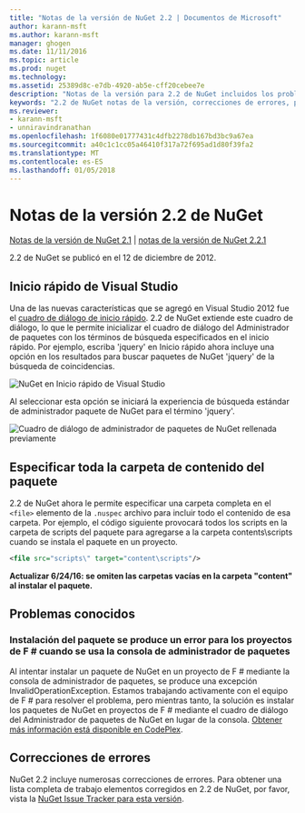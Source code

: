 ```yaml
---
title: "Notas de la versión de NuGet 2.2 | Documentos de Microsoft"
author: karann-msft
ms.author: karann-msft
manager: ghogen
ms.date: 11/11/2016
ms.topic: article
ms.prod: nuget
ms.technology: 
ms.assetid: 25389d8c-e7db-4920-ab5e-cff20cebee7e
description: "Notas de la versión para 2.2 de NuGet incluidos los problemas conocidos, correcciones de errores, las funciones agregadas y dcr."
keywords: "2.2 de NuGet notas de la versión, correcciones de errores, problemas, conocidos agregan características, DCR"
ms.reviewer:
- karann-msft
- unniravindranathan
ms.openlocfilehash: 1f6080e01777431c4dfb2278db167bd3bc9a67ea
ms.sourcegitcommit: a40c1c1cc05a46410f317a72f695ad1d80f39fa2
ms.translationtype: MT
ms.contentlocale: es-ES
ms.lasthandoff: 01/05/2018
---
```

# <a name="nuget-22-release-notes"></a>Notas de la versión 2.2 de NuGet

[Notas de la versión de NuGet 2.1](../release-notes/nuget-2.1.md) | [notas de la versión de NuGet 2.2.1](../release-notes/nuget-2.2.1.md)

2.2 de NuGet se publicó en el 12 de diciembre de 2012.

## <a name="visual-studio-quick-launch"></a>Inicio rápido de Visual Studio
Una de las nuevas características que se agregó en Visual Studio 2012 fue el [cuadro de diálogo de inicio rápido](/visualstudio/ide/reference/quick-launch-environment-options-dialog-box). 2.2 de NuGet extiende este cuadro de diálogo, lo que le permite inicializar el cuadro de diálogo del Administrador de paquetes con los términos de búsqueda especificados en el inicio rápido. Por ejemplo, escriba 'jquery' en Inicio rápido ahora incluye una opción en los resultados para buscar paquetes de NuGet 'jquery' de la búsqueda de coincidencias.

![NuGet en Inicio rápido de Visual Studio](./media/quick-launch.png)

Al seleccionar esta opción se iniciará la experiencia de búsqueda estándar de administrador paquete de NuGet para el término 'jquery'.

![Cuadro de diálogo de administrador de paquetes de NuGet rellenada previamente](./media/pkg-mgr-search-from-quick-launch.png)

## <a name="specify-entire-folder-for-package-contents"></a>Especificar toda la carpeta de contenido del paquete
2.2 de NuGet ahora le permite especificar una carpeta completa en el `<file>` elemento de la `.nuspec` archivo para incluir todo el contenido de esa carpeta. Por ejemplo, el código siguiente provocará todos los scripts en la carpeta de scripts del paquete para agregarse a la carpeta contents\scripts cuando se instala el paquete en un proyecto.

```xml
<file src="scripts\" target="content\scripts"/>
```

**Actualizar 6/24/16: se omiten las carpetas vacías en la carpeta "content" al instalar el paquete.**

## <a name="known-issues"></a>Problemas conocidos

### <a name="package-installation-fails-for-f-projects-when-using-the-package-manager-console"></a>Instalación del paquete se produce un error para los proyectos de F # cuando se usa la consola de administrador de paquetes
Al intentar instalar un paquete de NuGet en un proyecto de F # mediante la consola de administrador de paquetes, se produce una excepción InvalidOperationException. Estamos trabajando activamente con el equipo de F # para resolver el problema, pero mientras tanto, la solución es instalar los paquetes de NuGet en proyectos de F # mediante el cuadro de diálogo del Administrador de paquetes de NuGet en lugar de la consola. [Obtener más información está disponible en CodePlex](http://nuget.codeplex.com/workitem/2873).


## <a name="bug-fixes"></a>Correcciones de errores
NuGet 2.2 incluye numerosas correcciones de errores. Para obtener una lista completa de trabajo elementos corregidos en 2.2 de NuGet, por favor, vista la [NuGet Issue Tracker para esta versión](http://nuget.codeplex.com/workitem/list/advanced?keyword=&status=Closed&type=All&priority=All&release=NuGet%202.2&assignedTo=All&component=All&sortField=LastUpdatedDate&sortDirection=Descending&page=0).
